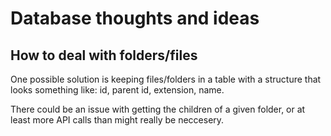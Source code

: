 # Database thoughts and ideas

## How to deal with folders/files
One possible solution is keeping files/folders in a table with a structure 
that looks something like:
id, parent id, extension, name. 

There could be an issue with getting the children of a given folder, or at least more API calls
than might really be neccesery. 